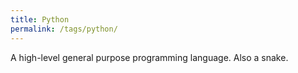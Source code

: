 ```yaml
---
title: Python
permalink: /tags/python/
---
```


A high-level general purpose programming language. Also a snake.

<!-- TODO -->
